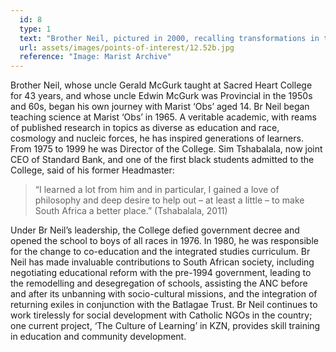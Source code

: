 ```yaml
---
  id: 8
  type: 1
  text: "Brother Neil, pictured in 2000, recalling transformations in the identity and direction of Sacred Heart College."
  url: assets/images/points-of-interest/12.52b.jpg
  reference: "Image: Marist Archive"
---
```

Brother Neil, whose uncle Gerald McGurk taught at Sacred Heart College for 43 years, and whose uncle Edwin McGurk was Provincial in the 1950s and 60s, began his own journey with Marist ‘Obs’ aged 14. Br Neil began teaching science at Marist ‘Obs’ in 1965. A veritable academic, with reams of published research in topics as diverse as education and race, cosmology and nucleic forces, he has inspired generations of learners. From 1975 to 1999 he was Director of the College. Sim Tshabalala, now joint CEO of Standard Bank, and one of the first black students admitted to the College, said of his former Headmaster:
>“I learned a lot from him and in particular, I gained a love of philosophy and deep desire to help out – at least a little – to make South Africa a better place.”      (Tshabalala, 2011)

Under Br Neil’s leadership, the College defied government decree and opened the school to boys of all races in 1976. In 1980, he was responsible for the change to co-education and the integrated studies curriculum. Br Neil has made invaluable contributions to South African society, including negotiating educational reform with the pre-1994 government, leading to the remodelling and desegregation of schools, assisting the ANC before and after its unbanning with socio-cultural missions, and the integration of returning exiles in conjunction with the Batlagae Trust. Br Neil continues to work tirelessly for social development with Catholic NGOs in the country; one current project, ‘The Culture of Learning’ in KZN, provides skill training in education and community development.  


